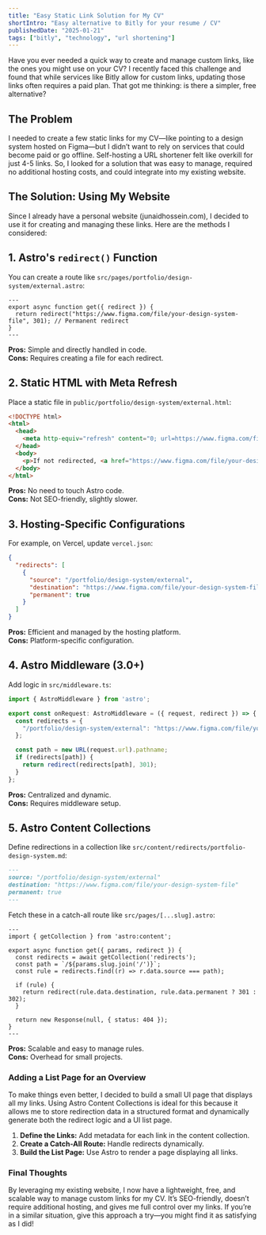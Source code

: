 ```yaml
---
title: "Easy Static Link Solution for My CV"
shortIntro: "Easy alternative to Bitly for your resume / CV"
publishedDate: "2025-01-21"
tags: ["bitly", "technology", "url shortening"]
---
```


Have you ever needed a quick way to create and manage custom links, like the ones you might use on your CV? I recently faced this challenge and found that while services like Bitly allow for custom links, updating those links often requires a paid plan. That got me thinking: is there a simpler, free alternative?

## The Problem
I needed to create a few static links for my CV—like pointing to a design system hosted on Figma—but I didn’t want to rely on services that could become paid or go offline. Self-hosting a URL shortener felt like overkill for just 4-5 links. So, I looked for a solution that was easy to manage, required no additional hosting costs, and could integrate into my existing website.

## The Solution: Using My Website
Since I already have a personal website (junaidhossein.com), I decided to use it for creating and managing these links. Here are the methods I considered:

## 1. Astro's `redirect()` Function
You can create a route like `src/pages/portfolio/design-system/external.astro`:

```astro
---
export async function get({ redirect }) {
  return redirect("https://www.figma.com/file/your-design-system-file", 301); // Permanent redirect
}
---
```

**Pros:** Simple and directly handled in code.  
**Cons:** Requires creating a file for each redirect.

## 2. Static HTML with Meta Refresh
Place a static file in `public/portfolio/design-system/external.html`:

```html
<!DOCTYPE html>
<html>
  <head>
    <meta http-equiv="refresh" content="0; url=https://www.figma.com/file/your-design-system-file" />
  </head>
  <body>
    <p>If not redirected, <a href="https://www.figma.com/file/your-design-system-file">click here</a>.</p>
  </body>
</html>
```

**Pros:** No need to touch Astro code.  
**Cons:** Not SEO-friendly, slightly slower.

## 3. Hosting-Specific Configurations
For example, on Vercel, update `vercel.json`:

```json
{
  "redirects": [
    {
      "source": "/portfolio/design-system/external",
      "destination": "https://www.figma.com/file/your-design-system-file",
      "permanent": true
    }
  ]
}
```

**Pros:** Efficient and managed by the hosting platform.  
**Cons:** Platform-specific configuration.

## 4. Astro Middleware (3.0+)
Add logic in `src/middleware.ts`:

```typescript
import { AstroMiddleware } from 'astro';

export const onRequest: AstroMiddleware = ({ request, redirect }) => {
  const redirects = {
    "/portfolio/design-system/external": "https://www.figma.com/file/your-design-system-file",
  };

  const path = new URL(request.url).pathname;
  if (redirects[path]) {
    return redirect(redirects[path], 301);
  }
};
```

**Pros:** Centralized and dynamic.  
**Cons:** Requires middleware setup.

## 5. Astro Content Collections
Define redirections in a collection like `src/content/redirects/portfolio-design-system.md`:

```markdown
---
source: "/portfolio/design-system/external"
destination: "https://www.figma.com/file/your-design-system-file"
permanent: true
---
```

Fetch these in a catch-all route like `src/pages/[...slug].astro`:

```astro
---
import { getCollection } from 'astro:content';

export async function get({ params, redirect }) {
  const redirects = await getCollection('redirects');
  const path = `/${params.slug.join('/')}`;
  const rule = redirects.find((r) => r.data.source === path);

  if (rule) {
    return redirect(rule.data.destination, rule.data.permanent ? 301 : 302);
  }

  return new Response(null, { status: 404 });
}
---
```

**Pros:** Scalable and easy to manage rules.  
**Cons:** Overhead for small projects.

### Adding a List Page for an Overview
To make things even better, I decided to build a small UI page that displays all my links. Using Astro Content Collections is ideal for this because it allows me to store redirection data in a structured format and dynamically generate both the redirect logic and a UI list page.

1. **Define the Links:** Add metadata for each link in the content collection.  
2. **Create a Catch-All Route:** Handle redirects dynamically.  
3. **Build the List Page:** Use Astro to render a page displaying all links.

### Final Thoughts
By leveraging my existing website, I now have a lightweight, free, and scalable way to manage custom links for my CV. It’s SEO-friendly, doesn’t require additional hosting, and gives me full control over my links. If you’re in a similar situation, give this approach a try—you might find it as satisfying as I did!
